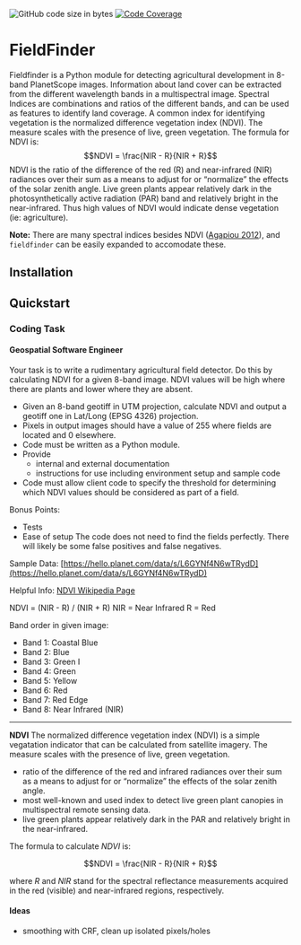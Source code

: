 ![GitHub code size in bytes](https://img.shields.io/github/languages/code-size/brendonhall/fieldfinder)
[![Code Coverage](https://img.shields.io/codecov/c/github/brendonhall/fieldfinder)](https://codecov.io/github/brendonhall/fieldfinder)

# FieldFinder

Fieldfinder is a Python module for detecting agricultural development in 8-band PlanetScope images.  Information about land cover can be extracted from the different wavelength bands in a multispectral image.  Spectral Indices are combinations and ratios of the different bands, and can be used as features to identify land coverage.  A common index for identifying vegetation is the normalized difference vegetation index (NDVI).  The measure scales with the presence of live, green vegetation.  The formula for NDVI is:
$$NDVI = \frac{NIR - R}{NIR + R}$$
NDVI is the ratio of the difference of the red (R) and near-infrared (NIR) radiances over their sum as a means to adjust for or “normalize” the effects of the solar zenith angle.  Live green plants appear relatively dark in the photosynthetically active radiation (PAR) band and relatively bright in the near-infrared.  Thus high values of NDVI would indicate dense vegetation (ie: agriculture).

**Note:** There are many spectral indices besides NDVI ([Agapiou 2012](https://static1.1.sqspcdn.com/static/f/891472/21277561/1355603890193/Agapiou_et_al._2012.pdf)),
and `fieldfinder` can be easily expanded to accomodate these.


## Installation

## Quickstart

### Coding Task
#### Geospatial Software Engineer

Your task is to write a rudimentary agricultural field detector. Do this by calculating NDVI for a given 8-band image. NDVI values will be high where there are plants and lower where they are
absent.

- Given an 8-band geotiff in UTM projection, calculate NDVI and output a geotiff one in Lat/Long (EPSG 4326) projection.
- Pixels in output images should have a value of 255 where fields are located and 0 elsewhere.
- Code must be written as a Python module.
- Provide
    - internal and external documentation
    - instructions for use including environment setup and sample code
- Code must allow client code to specify the threshold for determining which NDVI values should be considered as part of a field.

Bonus Points:
- Tests
- Ease of setup
The code does not need to find the fields perfectly. There will likely be some false positives and
false negatives.

Sample Data:
[https://hello.planet.com/data/s/L6GYNf4N6wTRydD](https://hello.planet.com/data/s/L6GYNf4N6wTRydD)

Helpful Info:
[NDVI Wikipedia Page](https://en.wikipedia.org/wiki/Normalized_difference_vegetation_index)

NDVI = (NIR - R) / (NIR + R)
NIR = Near Infrared
R = Red

Band order in given image:
- Band 1: Coastal Blue
- Band 2: Blue
- Band 3: Green I
- Band 4: Green
- Band 5: Yellow
- Band 6: Red
- Band 7: Red Edge
- Band 8: Near Infrared (NIR)
 
----------------------
**NDVI**
The normalized difference vegetation index (NDVI) is a simple vegatation indicator that can be calculated from satellite imagery.  The measure scales with the presence of live, green vegetation.

- ratio of the difference of the red and infrared radiances over their sum as a means to adjust for or “normalize” the effects of the solar zenith angle.
- most well-known and used index to detect live green plant canopies in multispectral remote sensing data. 
-  live green plants appear relatively dark in the PAR and relatively bright in the near-infrared.

The formula to calculate $NDVI$ is:

$$NDVI = \frac{NIR - R}{NIR + R}$$

where $R$ and $NIR$ stand for the spectral reflectance measurements acquired in the red (visible) and near-infrared regions, respectively.

#### Ideas
- smoothing with CRF, clean up isolated pixels/holes